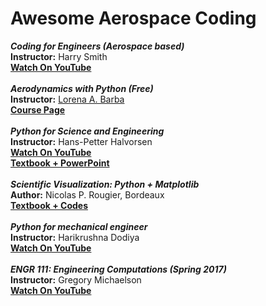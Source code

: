 # Awesome Aerospace Coding

***Coding for Engineers (Aerospace based)*** <br />
**Instructor:** Harry Smith <br />
[**Watch On YouTube**](https://youtube.com/playlist?list=PLVyHCaFIZQV9tf49Z8Fd9X4nzj0sOlHGI) <br />
<br />
***Aerodynamics with Python (Free)*** <br />
**Instructor:** [Lorena A. Barba](https://lorenabarba.com/) <br />
[**Course Page**](https://openedx.seas.gwu.edu/courses/course-v1:MAE+MAE6226+2017/about) <br />
<br />
***Python for Science and Engineering*** <br />
**Instructor:** Hans-Petter Halvorsen <br />
[**Watch On YouTube**](https://youtube.com/playlist?list=PLdb-TcK6Aqj2hlH55Bn5oxFIvyoVbXxQS&feature=shared) <br />
[**Textbook + PowerPoint**](https://www.halvorsen.blog/documents/programming/python/python.php#python2) <br />
<br />
***Scientific Visualization: Python + Matplotlib*** <br />
**Author:** Nicolas P. Rougier, Bordeaux <br />
[**Textbook + Codes**](https://github.com/rougier/scientific-visualization-book) <br />
<br />
***Python for mechanical engineer*** <br />
**Instructor:** Harikrushna Dodiya <br />
[**Watch On YouTube**](https://youtube.com/playlist?list=PL6xqi8nKo2yA98zG2moudwZpuWQK-iHmn) <br />
<br />
***ENGR 111: Engineering Computations (Spring 2017)*** <br />
**Instructor:** Gregory Michaelson <br />
[**Watch On YouTube**](https://youtube.com/playlist?list=PLCV9OyAY5K-XEOwP-_Yql5OMjXQJ7YBWp) <br />
